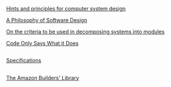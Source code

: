 [Hints and principles for computer system design](https://www.microsoft.com/en-us/research/uploads/prod/2019/09/Hints-137-short.pdf)

[A Philosophy of Software Design](https://www.amazon.com/Philosophy-Software-Design-John-Ousterhout/dp/1732102201)

[On the criteria to be used in decomposing systems into modules](https://blog.acolyer.org/2016/09/05/on-the-criteria-to-be-used-in-decomposing-systems-into-modules/)

[Code Only Says What it Does](https://brooker.co.za/blog/2020/06/23/code.html)

##

[Specifications](../System/Specs.md)

##

[The Amazon Builders' Library](https://aws.amazon.com/builders-library/)


